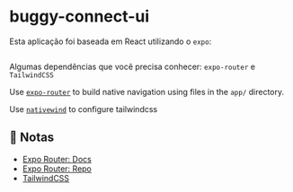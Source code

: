 # buggy-connect-ui


Esta aplicação foi baseada em React utilizando o `expo`:


```

```


Algumas dependências que você precisa conhecer: `expo-router` e `TailwindCSS`

Use [`expo-router`](https://expo.github.io/router) to build native navigation using files in the `app/` directory.

Use [`nativewind`](https://www.nativewind.dev/quick-starts/expo) to configure tailwindcss




## 📝 Notas

- [Expo Router: Docs](https://expo.github.io/router)
- [Expo Router: Repo](https://github.com/expo/router)
- [TailwindCSS](https://www.nativewind.dev/quick-starts/expo)
